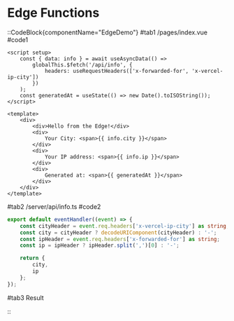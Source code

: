 # Edge Functions

::CodeBlock{componentName="EdgeDemo"}
#tab1
/pages/index.vue
#code1

```vue
<script setup>
	const { data: info } = await useAsyncData(() =>
		globalThis.$fetch('/api/info', {
			headers: useRequestHeaders(['x-forwarded-for', 'x-vercel-ip-city'])
		})
	);
	const generatedAt = useState(() => new Date().toISOString());
</script>

<template>
	<div>
		<div>Hello from the Edge!</div>
		<div>
			Your City: <span>{{ info.city }}</span>
		</div>
		<div>
			Your IP address: <span>{{ info.ip }}</span>
		</div>
		<div>
			Generated at: <span>{{ generatedAt }}</span>
		</div>
	</div>
</template>
```

#tab2
/server/api/info.ts
#code2

```ts
export default eventHandler((event) => {
	const cityHeader = event.req.headers['x-vercel-ip-city'] as string;
	const city = cityHeader ? decodeURIComponent(cityHeader) : '-';
	const ipHeader = event.req.headers['x-forwarded-for'] as string;
	const ip = ipHeader ? ipHeader.split(',')[0] : '-';

	return {
		city,
		ip
	};
});
```

#tab3
Result

::
